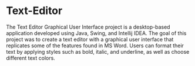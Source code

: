 # Text-Editor
The Text Editor Graphical User Interface project is a desktop-based application developed using Java, Swing, and Intellij IDEA.
The goal of this project was to create a text editor with a graphical user interface that replicates some of the features found in MS Word. 
Users can format their text by applying styles such as bold, italic, and underline, as well as choose different text colors.
